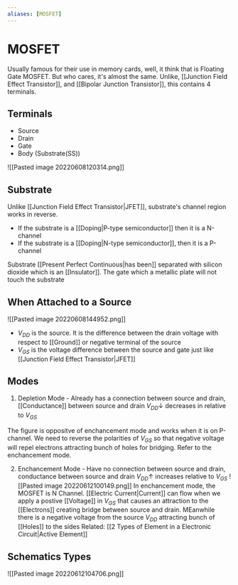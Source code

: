 ```yaml
---
aliases: [MOSFET]
---
```

# MOSFET
Usually famous for their use in memory cards, well, it think that is Floating Gate MOSFET. But who cares, it's almost the same. Unlike, [[Junction Field Effect Transistor]], and [[Bipolar Junction Transistor]], this contains 4 terminals. 

## Terminals
- Source
- Drain
- Gate
- Body (Substrate(SS)) 

![[Pasted image 20220608120314.png]]


## Substrate
Unlike [[Junction Field Effect Transistor|JFET]], substrate's channel region works in reverse.
- If the substrate is a [[Doping|P-type semiconductor]] then it is a N-channel
- If the substrate is a [[Doping|N-type semiconductor]], then it is a P-channel

Substrate [[Present Perfect Continuous|has been]] separated with silicon dioxide which is an [[Insulator]]. The gate which a metallic plate will not touch the substrate



## When Attached to a Source
![[Pasted image 20220608144952.png]]

- $V_{DD}$  is the source. It is the difference between the drain voltage with respect to [[Ground]] or negative terminal of the source
- $V_{GS}$ is the voltage difference between the source and gate just like [[Junction Field Effect Transistor|JFET]]


## Modes
1. Depletion Mode - Already has a connection between source and drain, [[Conductance]] between source and drain $V_{DD} \downarrow$ decreases in relative to $V_{GS}$

The figure is oppositve of enchancement mode and works when it is on P-channel. We need to reverse the polarities of $V_{GS}$  so that negative voltage will repel electrons attracting bunch of holes for bridging. Refer to the enchancement mode.


2. Enchancement Mode - Have no connection between source and drain, conductance between source and drain $V_{DD} \uparrow$ increases relative to $V_{GS}$
![[Pasted image 20220612100149.png]]
In enchancement mode, the MOSFET is N Channel.  [[Electric Current|Current]] can flow when we apply a postive [[Voltage]] in $V_{GS}$
that causes an attraction to the [[Electrons]] creating bridge between source and drain. MEanwhile there is a negative voltage from the source $V_{DD}$  attracting bunch of [[Holes]] to the sides
Related: [[2 Types of Element in a Electronic Circuit|Active Element]]


## Schematics Types
![[Pasted image 20220612104706.png]]
